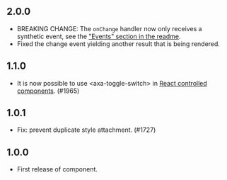 ## 2.0.0

- BREAKING CHANGE: The `onChange` handler now only receives a synthetic event, see the ["Events" section in the readme](https://github.com/axa-ch/patterns-library/tree/develop/src/components/10-atoms/toggle-switch#events).
- Fixed the change event yielding another result that is being rendered.

## 1.1.0

- It is now possible to use &lt;axa-toggle-switch&gt; in [React controlled components](https://reactjs.org/docs/forms.html#controlled-components). (#1965)

## 1.0.1

- Fix: prevent duplicate style attachment. (#1727)

## 1.0.0

- First release of component.

